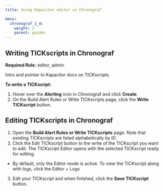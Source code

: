 ```yaml
---
title: Using Kapacitor editor in Chronograf

menu:
  chronograf_1_4:
    weight: 2
    parent: guides
---
```

## Writing TICKscripts in Chronograf

**Required Role:** editor, admin

Intro and pointer to Kapacitor docs on TICKscripts.

**To write a TICKscript:**

1. Hover over the **Alerting** icon in Chronograf and click **Create**.
2. On the Build Alert Rules or Write TICKscripts page, click the **Write TICKscript** button.



## Editing TICKscripts in Chronograf

1. Open the **Build Alert Rules or Write TICKscripts** page. Note that existing TICKscripts are listed alphabetically by ID.
2. Click the Edit TICKscript button to the write of the TICKscript you want to edit. The TICKscript Editor opens with the selected TICKscript ready for editing.
  * By default, only the Editor mode is active. To view the TICKscript along with logs, click the Editor + Logs
3. Edit your TICKscript and when finished, click the **Save TICKscript** button.
